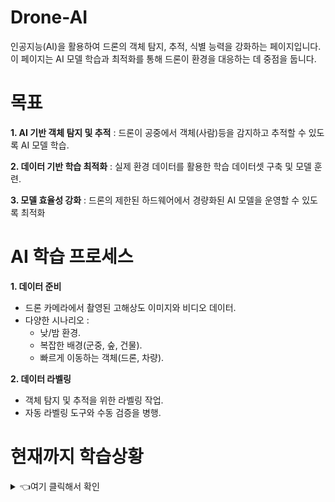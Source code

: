 # Drone-AI
인공지능(AI)을 활용하여 드론의 객체 탐지, 추적, 식별 능력을 강화하는 페이지입니다.
이 페이지는 AI 모델 학습과 최적화를 통해 드론이 환경을 대응하는 데 중점을 둡니다.


# 목표
**1. AI 기반 객체 탐지 및 추적**
: 드론이 공중에서 객체(사람)등을 감지하고 추적할 수 있도록 AI 모델 학습.

**2. 데이터 기반 학습 최적화**
: 실제 환경 데이터를 활용한 학습 데이터셋 구축 및 모델 훈련.

**3. 모델 효율성 강화**
: 드론의 제한된 하드웨어에서 경량화된 AI 모델을 운영할 수 있도록 최적화


# AI 학습 프로세스
**1. 데이터 준비**
 - 드론 카메라에서 촬영된 고해상도 이미지와 비디오 데이터.
 - 다양한 시나리오 :
    - 낮/밤 환경.   
    - 복잡한 배경(군중, 숲, 건물).   
    - 빠르게 이동하는 객체(드론, 차량).  
  
**2. 데이터 라벨링**
 - 객체 탐지 및 추적을 위한 라벨링 작업.
 - 자동 라벨링 도구와 수동 검증을 병행.

# 현재까지 학습상황

<details><summary>   👈여기 클릭해서 확인
</summary>
  
# 11.24 1차 (차량 / 인물 위주로 객체 인식)
보완 필요 
![이미지](https://github.com/user-attachments/assets/6042ff0b-4460-47ff-b241-b1167b857da9) )

# 추가 학습 중 11.25

![image](https://github.com/user-attachments/assets/9b2421ba-6c23-4f0f-b69e-a4fcf9ff6726)

</details>



